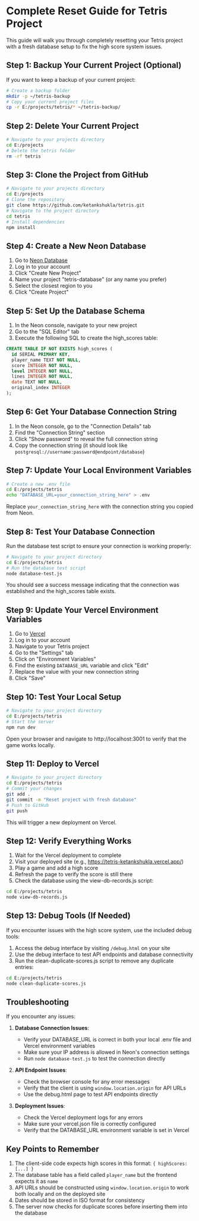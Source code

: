 # Complete Reset Guide for Tetris Project

This guide will walk you through completely resetting your Tetris project with a fresh database setup to fix the high score system issues.

## Step 1: Backup Your Current Project (Optional)

If you want to keep a backup of your current project:

```bash
# Create a backup folder
mkdir -p ~/tetris-backup
# Copy your current project files
cp -r E:/projects/tetris/* ~/tetris-backup/
```

## Step 2: Delete Your Current Project

```bash
# Navigate to your projects directory
cd E:/projects
# Delete the tetris folder
rm -rf tetris
```

## Step 3: Clone the Project from GitHub

```bash
# Navigate to your projects directory
cd E:/projects
# Clone the repository
git clone https://github.com/ketankshukla/tetris.git
# Navigate to the project directory
cd tetris
# Install dependencies
npm install
```

## Step 4: Create a New Neon Database

1. Go to [Neon Database](https://console.neon.tech/)
2. Log in to your account
3. Click "Create New Project"
4. Name your project "tetris-database" (or any name you prefer)
5. Select the closest region to you
6. Click "Create Project"

## Step 5: Set Up the Database Schema

1. In the Neon console, navigate to your new project
2. Go to the "SQL Editor" tab
3. Execute the following SQL to create the high_scores table:

```sql
CREATE TABLE IF NOT EXISTS high_scores (
  id SERIAL PRIMARY KEY,
  player_name TEXT NOT NULL,
  score INTEGER NOT NULL,
  level INTEGER NOT NULL,
  lines INTEGER NOT NULL,
  date TEXT NOT NULL,
  original_index INTEGER
);
```

## Step 6: Get Your Database Connection String

1. In the Neon console, go to the "Connection Details" tab
2. Find the "Connection String" section
3. Click "Show password" to reveal the full connection string
4. Copy the connection string (it should look like `postgresql://username:password@endpoint/database`)

## Step 7: Update Your Local Environment Variables

```bash
# Create a new .env file
cd E:/projects/tetris
echo "DATABASE_URL=your_connection_string_here" > .env
```

Replace `your_connection_string_here` with the connection string you copied from Neon.

## Step 8: Test Your Database Connection

Run the database test script to ensure your connection is working properly:

```bash
# Navigate to your project directory
cd E:/projects/tetris
# Run the database test script
node database-test.js
```

You should see a success message indicating that the connection was established and the high_scores table exists.

## Step 9: Update Your Vercel Environment Variables

1. Go to [Vercel](https://vercel.com/)
2. Log in to your account
3. Navigate to your Tetris project
4. Go to the "Settings" tab
5. Click on "Environment Variables"
6. Find the existing `DATABASE_URL` variable and click "Edit"
7. Replace the value with your new connection string
8. Click "Save"

## Step 10: Test Your Local Setup

```bash
# Navigate to your project directory
cd E:/projects/tetris
# Start the server
npm run dev
```

Open your browser and navigate to http://localhost:3001 to verify that the game works locally.

## Step 11: Deploy to Vercel

```bash
# Navigate to your project directory
cd E:/projects/tetris
# Commit your changes
git add .
git commit -m "Reset project with fresh database"
# Push to GitHub
git push
```

This will trigger a new deployment on Vercel.

## Step 12: Verify Everything Works

1. Wait for the Vercel deployment to complete
2. Visit your deployed site (e.g., https://tetris-ketankshukla.vercel.app/)
3. Play a game and add a high score
4. Refresh the page to verify the score is still there
5. Check the database using the view-db-records.js script:

```bash
cd E:/projects/tetris
node view-db-records.js
```

## Step 13: Debug Tools (If Needed)

If you encounter issues with the high score system, use the included debug tools:

1. Access the debug interface by visiting `/debug.html` on your site
2. Use the debug interface to test API endpoints and database connectivity
3. Run the clean-duplicate-scores.js script to remove any duplicate entries:

```bash
cd E:/projects/tetris
node clean-duplicate-scores.js
```

## Troubleshooting

If you encounter any issues:

1. **Database Connection Issues**:
   - Verify your DATABASE_URL is correct in both your local .env file and Vercel environment variables
   - Make sure your IP address is allowed in Neon's connection settings
   - Run `node database-test.js` to test the connection directly

2. **API Endpoint Issues**:
   - Check the browser console for any error messages
   - Verify that the client is using `window.location.origin` for API URLs
   - Use the debug.html page to test API endpoints directly

3. **Deployment Issues**:
   - Check the Vercel deployment logs for any errors
   - Make sure your vercel.json file is correctly configured
   - Verify that the DATABASE_URL environment variable is set in Vercel

## Key Points to Remember

1. The client-side code expects high scores in this format: `{ highScores: [...] }`
2. The database table has a field called `player_name` but the frontend expects it as `name`
3. API URLs should be constructed using `window.location.origin` to work both locally and on the deployed site
4. Dates should be stored in ISO format for consistency
5. The server now checks for duplicate scores before inserting them into the database
